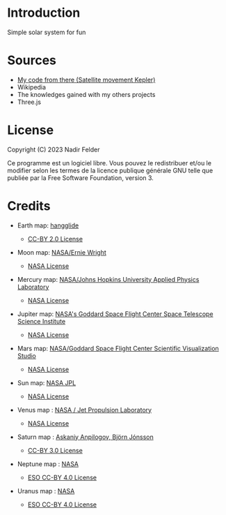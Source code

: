 # Introduction
Simple solar system for fun

# Sources
- [My code from there (Satellite movement Kepler)](https://github.com/nadnone/Satellite_movement_kepler)
- Wikipedia
- The knowledges gained with my others projects
- Three.js

# License
Copyright (C) 2023 Nadir Felder

Ce programme est un logiciel libre. Vous pouvez le redistribuer et/ou le modifier
selon les termes de la licence publique générale GNU telle que publiée par
la Free Software Foundation, version 3.

# Credits

- Earth map: [hangglide](https://www.flickr.com/photos/hangglide/163773711/in/photostream/)
    - [CC-BY 2.0 License](https://creativecommons.org/licenses/by/2.0/)

- Moon map: [NASA/Ernie Wright](https://svs.gsfc.nasa.gov/cgi-bin/details.cgi?aid=4720)
    - [NASA License](https://www.nasa.gov/nasa-brand-center/images-and-media/) 

- Mercury map: [NASA/Johns Hopkins University Applied Physics Laboratory
](https://commons.wikimedia.org/wiki/File:Mercury_-_complete_mono_basemap_2500mpp_equirectangular.png)
    - [NASA License](https://commons.wikimedia.org/wiki/File:Mercury_-_complete_mono_basemap_2500mpp_equirectangular.png)

- Jupiter map: [NASA's Goddard Space Flight Center
Space Telescope Science Institute](https://svs.gsfc.nasa.gov/12021)
    - [NASA License](https://www.nasa.gov/nasa-brand-center/images-and-media/) 

- Mars map: [NASA/Goddard Space Flight Center Scientific Visualization Studio](https://svs.gsfc.nasa.gov/2449/)
    - [NASA License](https://www.nasa.gov/nasa-brand-center/images-and-media/) 

- Sun map: [NASA JPL](https://svs.gsfc.nasa.gov/30362)
    - [NASA License](https://www.nasa.gov/nasa-brand-center/images-and-media/) 

- Venus map : [NASA / Jet Propulsion Laboratory
](https://commons.wikimedia.org/wiki/File:Cylindrical_Map_of_Venus.jpg)
    - [NASA License](https://commons.wikimedia.org/wiki/File:Cylindrical_Map_of_Venus.jpg) 

- Saturn map : [Askaniy Anpilogov, Björn Jónsson](https://commons.wikimedia.org/wiki/File:Saturn_map_by_Askaniy.png)
    - [CC-BY 3.0 License](https://www.deviantart.com/askaniy/art/Saturn-1981-2004-Texture-Map-784883161)

- Neptune map : [NASA](https://supernova.eso.org/exhibition/images/NEP0VTT1-CC-10x5k/)
    - [ESO CC-BY 4.0 License](https://www.eso.org/public/outreach/copyright/)

- Uranus map : [NASA](https://supernova.eso.org/exhibition/images/uranusmap-10x5k-CC/)
    - [ESO CC-BY 4.0 License](https://www.eso.org/public/outreach/copyright/)

